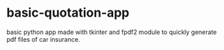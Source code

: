 # basic-quotation-app
basic python app made with tkinter and fpdf2 module to quickly generate pdf files of car insurance.
